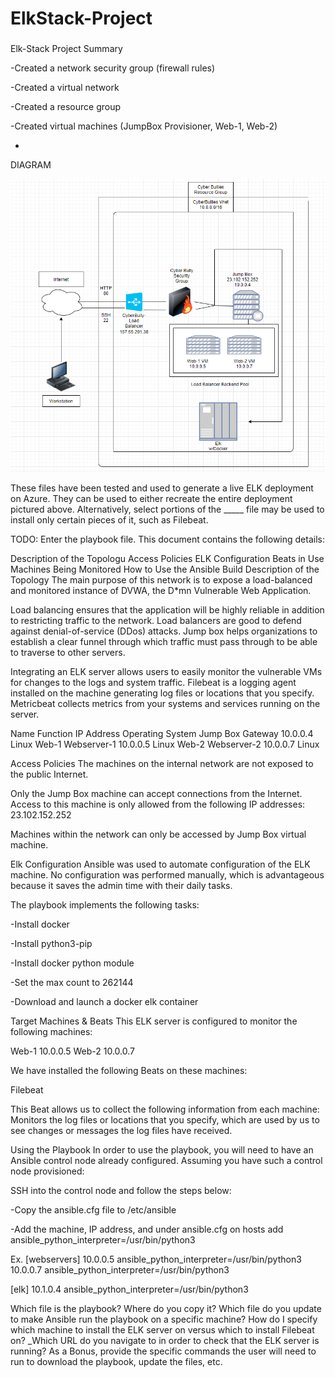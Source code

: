 # ElkStack-Project

### 
Elk-Stack Project Summary

-Created a network security group (firewall rules)

-Created a virtual network

-Created a resource group

-Created virtual machines (JumpBox Provisioner, Web-1, Web-2)

-

DIAGRAM 

![](Project1.0.png)

These files have been tested and used to generate a live ELK deployment on Azure. They can be used to either recreate the entire deployment pictured above. Alternatively, select portions of the _____ file may be used to install only certain pieces of it, such as Filebeat.

TODO: Enter the playbook file.
This document contains the following details:

Description of the Topologu
Access Policies
ELK Configuration
Beats in Use
Machines Being Monitored
How to Use the Ansible Build
Description of the Topology
The main purpose of this network is to expose a load-balanced and monitored instance of DVWA, the D*mn Vulnerable Web Application.

Load balancing ensures that the application will be highly reliable in addition to restricting traffic to the network.
  Load balancers are good to defend against denial-of-service (DDos) attacks.
  Jump box helps organizations to establish a clear funnel through which traffic must pass through to be able to traverse to other servers.

Integrating an ELK server allows users to easily monitor the vulnerable VMs for changes to the logs and system traffic.
  Filebeat is a logging agent installed on the machine generating log files or locations that you specify.
  Metricbeat collects metrics from your systems and services running on the server.

Name	        Function	     IP Address	  Operating System
Jump Box	    Gateway	        10.0.0.4	      Linux
Web-1	       Webserver-1      10.0.0.5        Linux
Web-2		     Webserver-2      10.0.0.7        Linux
		
Access Policies
The machines on the internal network are not exposed to the public Internet.

Only the Jump Box machine can accept connections from the Internet. Access to this machine is only allowed from the following IP addresses:
  23.102.152.252

Machines within the network can only be accessed by Jump Box virtual machine.

Elk Configuration
Ansible was used to automate configuration of the ELK machine. No configuration was performed manually, which is advantageous because it saves the admin time with their daily tasks.

The playbook implements the following tasks:

-Install docker

-Install python3-pip

-Install docker python module

-Set the max count to 262144

-Download and launch a docker elk container


Target Machines & Beats
This ELK server is configured to monitor the following machines:

Web-1 10.0.0.5
Web-2 10.0.0.7

We have installed the following Beats on these machines:

Filebeat

This Beat allows us to collect the following information from each machine:
  Monitors the log files or locations that you specify, which are used by us to see changes or messages the log files have      received.

Using the Playbook
In order to use the playbook, you will need to have an Ansible control node already configured. Assuming you have such a control node provisioned:

SSH into the control node and follow the steps below:

-Copy the ansible.cfg file to /etc/ansible

-Add the machine, IP address, and under ansible.cfg on hosts add ansible_python_interpreter=/usr/bin/python3

Ex.
  [webservers] 
  10.0.0.5 ansible_python_interpreter=/usr/bin/python3 
  10.0.0.7 ansible_python_interpreter=/usr/bin/python3
  
  [elk] 
  10.1.0.4 ansible_python_interpreter=/usr/bin/python3


Which file is the playbook? Where do you copy it?
Which file do you update to make Ansible run the playbook on a specific machine? How do I specify which machine to install the ELK server on versus which to install Filebeat on?
_Which URL do you navigate to in order to check that the ELK server is running?
As a Bonus, provide the specific commands the user will need to run to download the playbook, update the files, etc.
